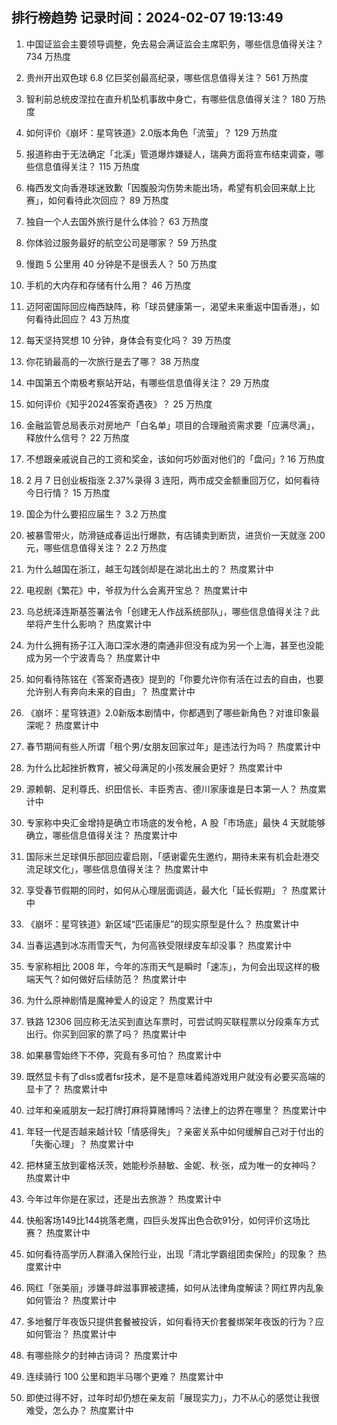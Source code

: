 
## 排行榜趋势 记录时间：2024-02-07 19:13:49
  
  1. 中国证监会主要领导调整，免去易会满证监会主席职务，哪些信息值得关注？ 734 万热度
    
  2. 贵州开出双色球 6.8 亿巨奖创最高纪录，哪些信息值得关注？ 561 万热度
    
  3. 智利前总统皮涅拉在直升机坠机事故中身亡，有哪些信息值得关注？ 180 万热度
    
  4. 如何评价《崩坏：星穹铁道》2.0版本角色「流萤」？ 129 万热度
    
  5. 报道称由于无法确定「北溪」管道爆炸嫌疑人，瑞典方面将宣布结束调查，哪些信息值得关注？ 115 万热度
    
  6. 梅西发文向香港球迷致歉「因腹股沟伤势未能出场，希望有机会回来献上比赛」，如何看待此次回应？ 89 万热度
    
  7. 独自一个人去国外旅行是什么体验？ 63 万热度
    
  8. 你体验过服务最好的航空公司是哪家？ 59 万热度
    
  9. 慢跑 5 公里用 40 分钟是不是很丢人？ 50 万热度
    
  10. 手机的大内存和存储有什么用？ 46 万热度
    
  11. 迈阿密国际回应梅西缺阵，称「球员健康第一，渴望未来重返中国香港」，如何看待此回应？ 43 万热度
    
  12. 每天坚持冥想 10 分钟，身体会有变化吗？ 39 万热度
    
  13. 你花销最高的一次旅行是去了哪？ 38 万热度
    
  14. 中国第五个南极考察站开站，有哪些信息值得关注？ 29 万热度
    
  15. 如何评价《知乎2024答案奇遇夜》？ 25 万热度
    
  16. 金融监管总局表示对房地产「白名单」项目的合理融资需求要「应满尽满」，释放什么信号？ 22 万热度
    
  17. 不想跟亲戚说自己的工资和奖金，该如何巧妙面对他们的「盘问」? 16 万热度
    
  18. 2 月 7 日创业板指涨 2.37%录得 3 连阳，两市成交金额重回万亿，如何看待今日行情？ 15 万热度
    
  19. 国企为什么要招应届生？ 3.2 万热度
    
  20. 被暴雪带火，防滑链成春运出行爆款，有店铺卖到断货，进货价一天就涨 200 元，哪些信息值得关注？ 2.2 万热度
    
  21. 为什么越国在浙江，越王勾践剑却是在湖北出土的？ 热度累计中
    
  22. 电视剧《繁花》中，爷叔为什么会离开宝总？ 热度累计中
    
  23. 乌总统泽连斯基签署法令「创建无人作战系统部队」，哪些信息值得关注？此举将产生什么影响？ 热度累计中
    
  24. 为什么拥有扬子江入海口深水港的南通非但没有成为另一个上海，甚至也没能成为另一个宁波青岛？ 热度累计中
    
  25. 如何看待陈铭在《答案奇遇夜》提到的「你要允许你有活在过去的自由，也要允许别人有奔向未来的自由」？ 热度累计中
    
  26. 《崩坏：星穹铁道》2.0新版本剧情中，你都遇到了哪些新角色？对谁印象最深呢？ 热度累计中
    
  27. 春节期间有些人所谓「租个男/女朋友回家过年」是违法行为吗？ 热度累计中
    
  28. 为什么比起挫折教育，被父母满足的小孩发展会更好？ 热度累计中
    
  29. 源赖朝、足利尊氏、织田信长、丰臣秀吉、德川家康谁是日本第一人？ 热度累计中
    
  30. 专家称中央汇金增持是确立市场底的发令枪，A 股「市场底」最快 4 天就能够确立，哪些信息值得关注？ 热度累计中
    
  31. 国际米兰足球俱乐部回应霍启刚，「感谢霍先生邀约，期待未来有机会赴港交流足球文化」，哪些信息值得关注？ 热度累计中
    
  32. 享受春节假期的同时，如何从心理层面调适，最大化「延长假期」？ 热度累计中
    
  33. 《崩坏：星穹铁道》新区域“匹诺康尼”的现实原型是什么？ 热度累计中
    
  34. 当春运遇到冰冻雨雪天气，为何高铁受限绿皮车却没事？ 热度累计中
    
  35. 专家称相比 2008 年，今年的冻雨天气是瞬时「速冻」，为何会出现这样的极端天气？如何做好后续防范？ 热度累计中
    
  36. 为什么原神剧情是魔神爱人的设定？ 热度累计中
    
  37. 铁路 12306 回应称无法买到直达车票时，可尝试购买联程票以分段乘车方式出行。你买到回家的票了吗？ 热度累计中
    
  38. 如果暴雪始终下不停，究竟有多可怕？ 热度累计中
    
  39. 既然显卡有了dlss或者fsr技术，是不是意味着纯游戏用户就没有必要买高端的显卡了？ 热度累计中
    
  40. 过年和亲戚朋友一起打牌打麻将算赌博吗？法律上的边界在哪里？ 热度累计中
    
  41. 年轻一代是否越来越计较「情感得失」？亲密关系中如何缓解自己对于付出的「失衡心理」？ 热度累计中
    
  42. 把林黛玉放到霍格沃茨，她能秒杀赫敏、金妮、秋·张，成为唯一的女神吗？ 热度累计中
    
  43. 今年过年你是在家过，还是出去旅游？ 热度累计中
    
  44. 快船客场149比144挑落老鹰，四巨头发挥出色合砍91分，如何评价这场比赛？ 热度累计中
    
  45. 如何看待高学历人群涌入保险行业，出现「清北学霸组团卖保险」的现象？ 热度累计中
    
  46. 网红「张美丽」涉嫌寻衅滋事罪被逮捕，如何从法律角度解读？网红界内乱象如何管治？ 热度累计中
    
  47. 多地餐厅年夜饭只提供套餐被投诉，如何看待天价套餐绑架年夜饭的行为？应如何管治？ 热度累计中
    
  48. 有哪些除夕的封神古诗词？ 热度累计中
    
  49. 连续骑行 100 公里和跑半马哪个更难？ 热度累计中
    
  50. 即使过得不好，过年时却仍想在亲友前「展现实力」，力不从心的感觉让我很难受，怎么办？ 热度累计中
    